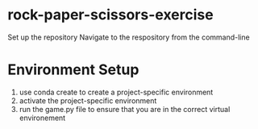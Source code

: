 # rock-paper-scissors-exercise

Set up the repository
Navigate to the respository from the command-line

# Environment Setup
1. use conda create to create a project-specific environment
2. activate the project-specific environment
3. run the game.py file to ensure that you are in the correct virtual environement 